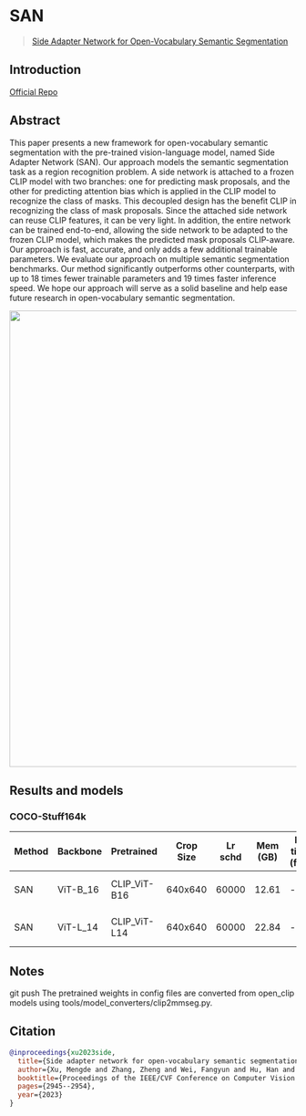 # SAN

> [Side Adapter Network for Open-Vocabulary Semantic Segmentation](https://arxiv.org/abs/2302.12242)

## Introduction

<!-- [ALGORITHM] -->

<a href="https://github.com/MendelXu/SAN">Official Repo</a>

## Abstract

<!-- [ABSTRACT] -->

This paper presents a new framework for open-vocabulary semantic segmentation with the pre-trained vision-language model, named Side Adapter Network (SAN). Our approach models the semantic segmentation task as a region recognition problem. A side network is attached to a frozen CLIP model with two branches: one for predicting mask proposals, and the other for predicting attention bias which is applied in the CLIP model to recognize the class of masks. This decoupled design has the benefit CLIP in recognizing the class of mask proposals. Since the attached side network can reuse CLIP features, it can be very light. In addition, the entire network can be trained end-to-end, allowing the side network to be adapted to the frozen CLIP model, which makes the predicted mask proposals CLIP-aware. Our approach is fast, accurate, and only adds a few additional trainable parameters. We evaluate our approach on multiple semantic segmentation benchmarks. Our method significantly outperforms other counterparts, with up to 18 times fewer trainable parameters and 19 times faster inference speed. We hope our approach will serve as a solid baseline and help ease future research in open-vocabulary semantic segmentation.

<!-- [IMAGE] -->

<div align=center>
<img src="https://github.com/MendelXu/SAN/blob/main/resources/arch.png" width="800"/>
</div>

## Results and models

### COCO-Stuff164k

| Method | Backbone | Pretrained   | Crop Size | Lr schd | Mem (GB) | Inf time (fps) | Device | mIoU  | mIoU(ms+flip) | config                                                                                                   | download                                                                                                                                                                                    |
| ------ | -------- | ------------ | --------- | ------- | -------- | -------------- | ------ | ----- | ------------- | -------------------------------------------------------------------------------------------------------- | ------------------------------------------------------------------------------------------------------------------------------------------------------------------------------------------- |
| SAN    | ViT-B_16 | CLIP_ViT-B16 | 640x640   | 60000   | 12.61    | -              | V100   | 41.93 | 41.77         | https://github.com/open-mmlab/mmsegmentation/blob/main/configs/san/san-vit-b16_coco-stuff164k-640x640.py | [model](https://download.openmmlab.com/mmsegmentation/v0.5/san/san-vit-b16_20230906-fd0a7684.pth) \| [log](https://download.openmmlab.com/mmsegmentation/v0.5/san/san-vit-b16_20230906.log) |
| SAN    | ViT-L_14 | CLIP_ViT-L14 | 640x640   | 60000   | 22.84    | -              | V100   | 45.78 | 43.99         | https://github.com/open-mmlab/mmsegmentation/blob/main/configs/san/san-vit-l14_coco-stuff164k-640x640.py | [model](https://download.openmmlab.com/mmsegmentation/v0.5/san/san-vit-l14_20230907-a11e098f.pth) \| [log](https://download.openmmlab.com/mmsegmentation/v0.5/san/san-vit-l14_20230907.log) |

## Notes

git push
The pretrained weights in config files are converted from open_clip models using tools/model_converters/clip2mmseg.py.

## Citation

```bibtex
@inproceedings{xu2023side,
  title={Side adapter network for open-vocabulary semantic segmentation},
  author={Xu, Mengde and Zhang, Zheng and Wei, Fangyun and Hu, Han and Bai, Xiang},
  booktitle={Proceedings of the IEEE/CVF Conference on Computer Vision and Pattern Recognition},
  pages={2945--2954},
  year={2023}
}
```
